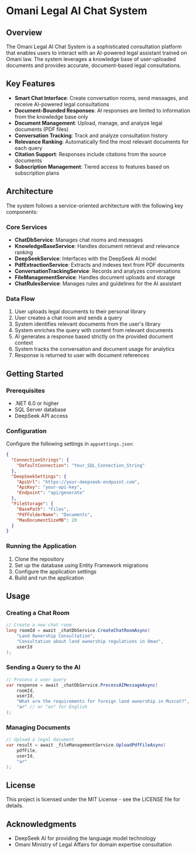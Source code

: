 # Omani Legal AI Chat System

## Overview

The Omani Legal AI Chat System is a sophisticated consultation platform that enables users to interact with an AI-powered legal assistant trained on Omani law. The system leverages a knowledge base of user-uploaded documents and provides accurate, document-based legal consultations.

## Key Features

- **Smart Chat Interface**: Create conversation rooms, send messages, and receive AI-powered legal consultations
- **Document-Bounded Responses**: AI responses are limited to information from the knowledge base only
- **Document Management**: Upload, manage, and analyze legal documents (PDF files)
- **Conversation Tracking**: Track and analyze consultation history
- **Relevance Ranking**: Automatically find the most relevant documents for each query
- **Citation Support**: Responses include citations from the source documents
- **Subscription Management**: Tiered access to features based on subscription plans

## Architecture

The system follows a service-oriented architecture with the following key components:

### Core Services

- **ChatDbService**: Manages chat rooms and messages
- **KnowledgeBaseService**: Handles document retrieval and relevance ranking
- **DeepSeekService**: Interfaces with the DeepSeek AI model
- **PdfExtractionService**: Extracts and indexes text from PDF documents
- **ConversationTrackingService**: Records and analyzes conversations
- **FileManagementService**: Handles document uploads and storage
- **ChatRulesService**: Manages rules and guidelines for the AI assistant

### Data Flow

1. User uploads legal documents to their personal library
2. User creates a chat room and sends a query
3. System identifies relevant documents from the user's library
4. System enriches the query with content from relevant documents
5. AI generates a response based strictly on the provided document context
6. System tracks the conversation and document usage for analytics
7. Response is returned to user with document references

## Getting Started

### Prerequisites

- .NET 6.0 or higher
- SQL Server database
- DeepSeek API access

### Configuration

Configure the following settings in `appsettings.json`:

```json
{
  "ConnectionStrings": {
    "DefaultConnection": "Your_SQL_Connection_String"
  },
  "DeepSeekSettings": {
    "ApiUrl": "https://your-deepseek-endpoint.com",
    "ApiKey": "your-api-key",
    "Endpoint": "api/generate"
  },
  "FileStorage": {
    "BasePath": "Files",
    "PdfFolderName": "Documents",
    "MaxDocumentSizeMB": 20
  }
}
```

### Running the Application

1. Clone the repository
2. Set up the database using Entity Framework migrations
3. Configure the application settings
4. Build and run the application

## Usage

### Creating a Chat Room

```csharp
// Create a new chat room
long roomId = await _chatDbService.CreateChatRoomAsync(
    "Land Ownership Consultation", 
    "Consultation about land ownership regulations in Oman", 
    userId
);
```

### Sending a Query to the AI

```csharp
// Process a user query
var response = await _chatDbService.ProcessAIMessageAsync(
    roomId,
    userId,
    "What are the requirements for foreign land ownership in Muscat?",
    "ar" // or "en" for English
);
```

### Managing Documents

```csharp
// Upload a legal document
var result = await _fileManagementService.UploadPdfFileAsync(
    pdfFile,
    userId,
    "ar"
);
```

## License

This project is licensed under the MIT License - see the LICENSE file for details.

## Acknowledgments

- DeepSeek AI for providing the language model technology
- Omani Ministry of Legal Affairs for domain expertise consultation